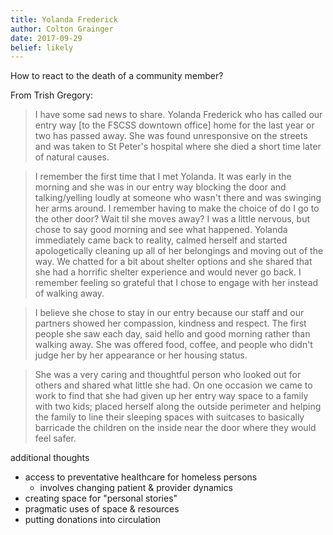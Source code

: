 ```yaml
---
title: Yolanda Frederick
author: Colton Grainger
date: 2017-09-29
belief: likely
---
```


How to react to the death of a community member?

From Trish Gregory:

> I have some sad news to share.  Yolanda Frederick who has called our entry way [to the FSCSS downtown office] home for the last year or two has passed away.  She was found unresponsive on the streets and was taken to St Peter's hospital where she died a short time later of natural causes.   

> I remember the first time that I met Yolanda.  It was early in the morning and she was in our entry way blocking the door and talking/yelling loudly at someone who wasn't there and was swinging her arms around.  I remember having to make the choice of do I go to the other door? Wait til she moves away?  I was a little nervous, but chose to say good morning and see what happened.  Yolanda immediately came back to reality, calmed herself and started apologetically cleaning up all of her belongings and moving out of the way.  We chatted for a bit about shelter options and she shared that she had a horrific shelter experience and would never go back. I remember feeling so grateful that I chose to engage with her instead of walking away.  

> I believe she chose to stay in our entry because our staff and our partners showed her compassion, kindness and respect.  The first people she saw each day, said hello and good morning rather than walking away.  She was offered food, coffee, and people who didn't judge her by her appearance or her housing status.  

> She was a very caring and thoughtful person who looked out for others and shared what little she had.  On one occasion we came to work to find that she had given up her entry way space to a family with two kids; placed herself along the outside perimeter and helping the family to line their sleeping spaces with suitcases to basically barricade the children on the inside near the door where they would feel safer.  

additional thoughts
- access to preventative healthcare for homeless persons
	- involves changing patient & provider dynamics
- creating space for "personal stories"
- pragmatic uses of space & resources
- putting donations into circulation